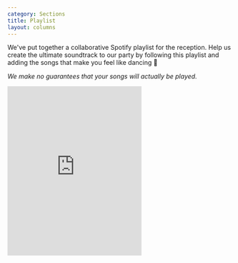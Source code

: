 ```yaml
---
category: Sections
title: Playlist
layout: columns
---
```


<div class="row">
<div class="col-xs-12 col-lg-6">

<p class="lead">
We've put together a collaborative Spotify playlist for the reception. Help us create the ultimate soundtrack to our party by following this playlist and adding the songs that make you feel like dancing 🕺
</p>

<p>
<i>We make no guarantees that your songs will actually be played.</i>
</p>
</div>

<div class="col-lg-6 col-sm-6">
<iframe src="https://embed.spotify.com/?uri=spotify%3Auser%3Acrgk%3Aplaylist%3A6iL5kiYiJk5peRe4kTnm81&theme=white" width="300" height="380" frameborder="0" allowtransparency="true"></iframe>
</div>

</div> <!-- row -->

